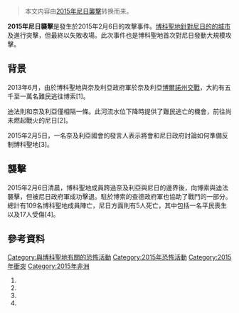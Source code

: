 > 本文内容由[2015年尼日襲擊](https://zh.wikipedia.org/wiki/2015年尼日襲擊)转换而来。


**2015年尼日襲擊**是發生於2015年2月6日的攻擊事件。[博科聖地針對尼日的的城市](https://zh.wikipedia.org/wiki/博科聖地 "wikilink")及進行突擊，但最終以失敗收場。此次事件也是博科聖地首次對尼日發動大規模攻擊。

## 背景

2013年6月，由於博科聖地與奈及利亞政府軍於奈及利亞[博爾諾州交戰](https://zh.wikipedia.org/wiki/博爾諾州 "wikilink")，大約有五千至一萬名難民逃往博索\[1\]。

迪法則和奈及利亞僅相隔一條。此河流水位下降時提供了難民逃亡的機會，前往尚未燃起戰火的尼日\[2\]。

2015年2月5日，一名奈及利亞國會的發言人表示將會和尼日政府討論如何準備反制博科聖地\[3\]。

## 襲擊

2015年2月6日清晨，博科聖地成員跨過奈及利亞與尼日的邊界後，向博索與迪法襲擊，但被尼日政府軍成功擊退。駐於博索的查德政府軍也協助了戰鬥的一部分。總計有109名博科聖地成員陣亡，尼日方面則有5人死亡，其中包括一名平民喪生以及17人受傷\[4\]。

## 參考資料

[Category:與博科聖地有關的恐怖活動](https://zh.wikipedia.org/wiki/Category:與博科聖地有關的恐怖活動 "wikilink") [Category:2015年恐怖活動](https://zh.wikipedia.org/wiki/Category:2015年恐怖活動 "wikilink") [Category:2015年衝突](https://zh.wikipedia.org/wiki/Category:2015年衝突 "wikilink") [Category:2015年非洲](https://zh.wikipedia.org/wiki/Category:2015年非洲 "wikilink")

1.
2.
3.
4.